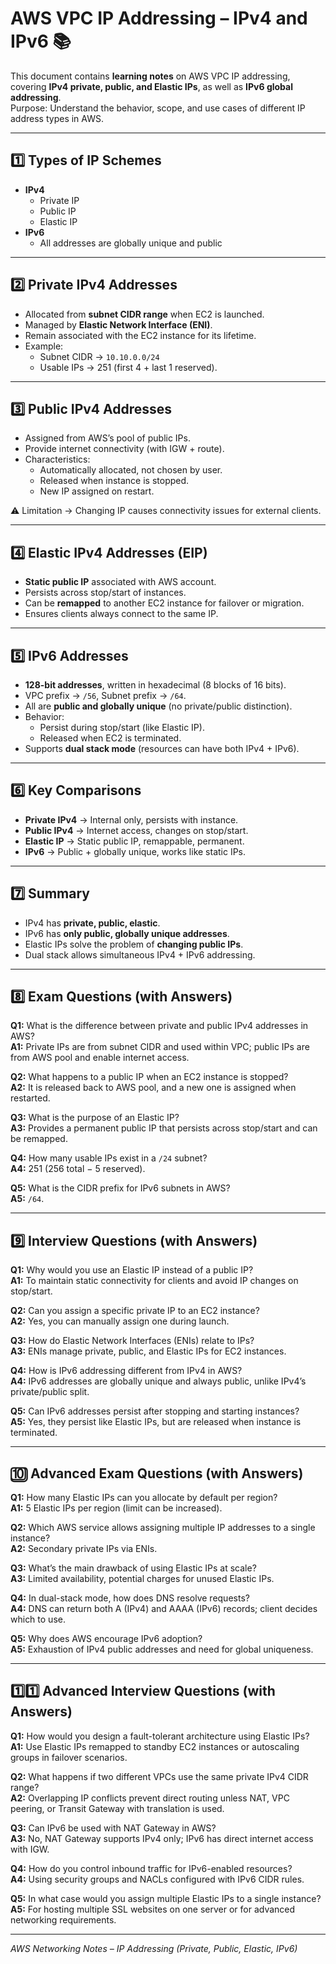 # AWS VPC IP Addressing – IPv4 and IPv6 📚

This document contains **learning notes** on AWS VPC IP addressing, covering **IPv4 private, public, and Elastic IPs**, as well as **IPv6 global addressing**.  
Purpose: Understand the behavior, scope, and use cases of different IP address types in AWS.

---

## 1️⃣ Types of IP Schemes
- **IPv4**  
  - Private IP  
  - Public IP  
  - Elastic IP  
- **IPv6**  
  - All addresses are globally unique and public  

---

## 2️⃣ Private IPv4 Addresses
- Allocated from **subnet CIDR range** when EC2 is launched.  
- Managed by **Elastic Network Interface (ENI)**.  
- Remain associated with the EC2 instance for its lifetime.  
- Example:  
  - Subnet CIDR → `10.10.0.0/24`  
  - Usable IPs → 251 (first 4 + last 1 reserved).  

---

## 3️⃣ Public IPv4 Addresses
- Assigned from AWS’s pool of public IPs.  
- Provide internet connectivity (with IGW + route).  
- Characteristics:  
  - Automatically allocated, not chosen by user.  
  - Released when instance is stopped.  
  - New IP assigned on restart.  

⚠️ Limitation → Changing IP causes connectivity issues for external clients.

---

## 4️⃣ Elastic IPv4 Addresses (EIP)
- **Static public IP** associated with AWS account.  
- Persists across stop/start of instances.  
- Can be **remapped** to another EC2 instance for failover or migration.  
- Ensures clients always connect to the same IP.  

---

## 5️⃣ IPv6 Addresses
- **128-bit addresses**, written in hexadecimal (8 blocks of 16 bits).  
- VPC prefix → `/56`, Subnet prefix → `/64`.  
- All are **public and globally unique** (no private/public distinction).  
- Behavior:  
  - Persist during stop/start (like Elastic IP).  
  - Released when EC2 is terminated.  
- Supports **dual stack mode** (resources can have both IPv4 + IPv6).  

---

## 6️⃣ Key Comparisons
- **Private IPv4** → Internal only, persists with instance.  
- **Public IPv4** → Internet access, changes on stop/start.  
- **Elastic IP** → Static public IP, remappable, permanent.  
- **IPv6** → Public + globally unique, works like static IPs.  

---

## 7️⃣ Summary
- IPv4 has **private, public, elastic**.  
- IPv6 has **only public, globally unique addresses**.  
- Elastic IPs solve the problem of **changing public IPs**.  
- Dual stack allows simultaneous IPv4 + IPv6 addressing.  

---

## 8️⃣ Exam Questions (with Answers)

**Q1:** What is the difference between private and public IPv4 addresses in AWS?  
**A1:** Private IPs are from subnet CIDR and used within VPC; public IPs are from AWS pool and enable internet access.  

**Q2:** What happens to a public IP when an EC2 instance is stopped?  
**A2:** It is released back to AWS pool, and a new one is assigned when restarted.  

**Q3:** What is the purpose of an Elastic IP?  
**A3:** Provides a permanent public IP that persists across stop/start and can be remapped.  

**Q4:** How many usable IPs exist in a `/24` subnet?  
**A4:** 251 (256 total − 5 reserved).  

**Q5:** What is the CIDR prefix for IPv6 subnets in AWS?  
**A5:** `/64`.  

---

## 9️⃣ Interview Questions (with Answers)

**Q1:** Why would you use an Elastic IP instead of a public IP?  
**A1:** To maintain static connectivity for clients and avoid IP changes on stop/start.  

**Q2:** Can you assign a specific private IP to an EC2 instance?  
**A2:** Yes, you can manually assign one during launch.  

**Q3:** How do Elastic Network Interfaces (ENIs) relate to IPs?  
**A3:** ENIs manage private, public, and Elastic IPs for EC2 instances.  

**Q4:** How is IPv6 addressing different from IPv4 in AWS?  
**A4:** IPv6 addresses are globally unique and always public, unlike IPv4’s private/public split.  

**Q5:** Can IPv6 addresses persist after stopping and starting instances?  
**A5:** Yes, they persist like Elastic IPs, but are released when instance is terminated.  

---

## 🔟 Advanced Exam Questions (with Answers)

**Q1:** How many Elastic IPs can you allocate by default per region?  
**A1:** 5 Elastic IPs per region (limit can be increased).  

**Q2:** Which AWS service allows assigning multiple IP addresses to a single instance?  
**A2:** Secondary private IPs via ENIs.  

**Q3:** What’s the main drawback of using Elastic IPs at scale?  
**A3:** Limited availability, potential charges for unused Elastic IPs.  

**Q4:** In dual-stack mode, how does DNS resolve requests?  
**A4:** DNS can return both A (IPv4) and AAAA (IPv6) records; client decides which to use.  

**Q5:** Why does AWS encourage IPv6 adoption?  
**A5:** Exhaustion of IPv4 public addresses and need for global uniqueness.  

---

## 1️⃣1️⃣ Advanced Interview Questions (with Answers)

**Q1:** How would you design a fault-tolerant architecture using Elastic IPs?  
**A1:** Use Elastic IPs remapped to standby EC2 instances or autoscaling groups in failover scenarios.  

**Q2:** What happens if two different VPCs use the same private IPv4 CIDR range?  
**A2:** Overlapping IP conflicts prevent direct routing unless NAT, VPC peering, or Transit Gateway with translation is used.  

**Q3:** Can IPv6 be used with NAT Gateway in AWS?  
**A3:** No, NAT Gateway supports IPv4 only; IPv6 has direct internet access with IGW.  

**Q4:** How do you control inbound traffic for IPv6-enabled resources?  
**A4:** Using security groups and NACLs configured with IPv6 CIDR rules.  

**Q5:** In what case would you assign multiple Elastic IPs to a single instance?  
**A5:** For hosting multiple SSL websites on one server or for advanced networking requirements.  

---

*AWS Networking Notes – IP Addressing (Private, Public, Elastic, IPv6)*  

